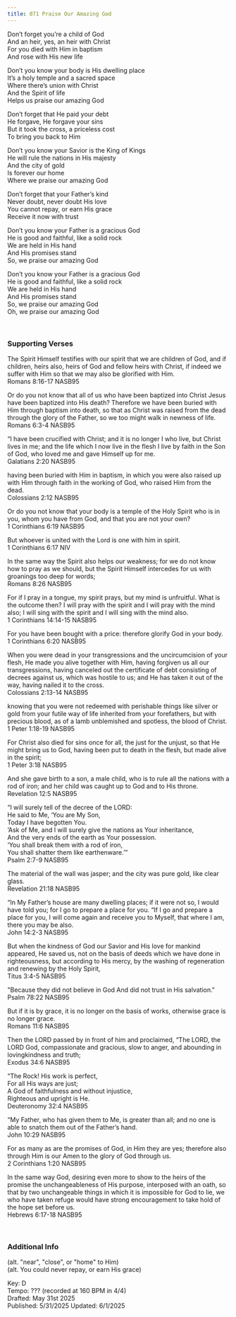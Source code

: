 ```yaml
---
title: 071 Praise Our Amazing God
---
```


Don’t forget you’re a child of God \
And an heir, yes, an heir with Christ \
For you died with Him in baptism \
And rose with His new life

Don’t you know your body is His dwelling place \
It’s a holy temple and a sacred space \
Where there’s union with Christ \
And the Spirit of life \
Helps us praise our amazing God

Don’t forget that He paid your debt \
He forgave, He forgave your sins \
But it took the cross, a priceless cost \
To bring you back to Him

Don’t you know your Savior is the King of Kings \
He will rule the nations in His majesty \
And the city of gold \
Is forever our home \
Where we praise our amazing God

Don’t forget that your Father’s kind \
Never doubt, never doubt His love \
You cannot repay, or earn His grace \
Receive it now with trust

Don’t you know your Father is a gracious God \
He is good and faithful, like a solid rock \
We are held in His hand \
And His promises stand \
So, we praise our amazing God
 
Don’t you know your Father is a gracious God \
He is good and faithful, like a solid rock \
We are held in His hand \
And His promises stand \
So, we praise our amazing God \
Oh, we praise our amazing God

 
<br />

### Supporting Verses ###

The Spirit Himself testifies with our spirit that we are children of God, and if children, heirs also, heirs of God and fellow heirs with Christ, if indeed we suffer with Him so that we may also be glorified with Him. \
Romans 8:16-17 NASB95

Or do you not know that all of us who have been baptized into Christ Jesus have been baptized into His death? 
Therefore we have been buried with Him through baptism into death, so that as Christ was raised from the dead through the glory of the Father, so we too might walk in newness of life. \
Romans 6:3-4 NASB95

“I have been crucified with Christ; and it is no longer I who live, but Christ lives in me; and the life which I now live in the flesh I live by faith in the Son of God, who loved me and gave Himself up for me. \
Galatians 2:20 NASB95

having been buried with Him in baptism, in which you were also raised up with Him through faith in the working of God, who raised Him from the dead. \
Colossians 2:12 NASB95

Or do you not know that your body is a temple of the Holy Spirit who is in you, whom you have from God, and that you are not your own? \
1 Corinthians 6:19 NASB95

But whoever is united with the Lord is one with him in spirit. \
1 Corinthians 6:17 NIV

In the same way the Spirit also helps our weakness; for we do not know how to pray as we should, but the Spirit Himself intercedes for us with groanings too deep for words; \
Romans 8:26 NASB95

For if I pray in a tongue, my spirit prays, but my mind is unfruitful. What is the outcome then? I will pray with the spirit and I will pray with the mind also; I will sing with the spirit and I will sing with the mind also. \
1 Corinthians 14:14-15 NASB95

For you have been bought with a price: therefore glorify God in your body. \
1 Corinthians 6:20 NASB95

When you were dead in your transgressions and the uncircumcision of your flesh, He made you alive together with Him, having forgiven us all our transgressions, 
having canceled out the certificate of debt consisting of decrees against us, which was hostile to us; and He has taken it out of the way, having nailed it to the cross. \
Colossians 2:13-14 NASB95

knowing that you were not redeemed with perishable things like silver or gold from your futile way of life inherited from your forefathers, 
but with precious blood, as of a lamb unblemished and spotless, the blood of Christ. \
1 Peter 1:18-19 NASB95

For Christ also died for sins once for all, the just for the unjust, so that He might bring us to God, having been put to death in the flesh, but made alive in the spirit; \
1 Peter 3:18 NASB95

And she gave birth to a son, a male child, who is to rule all the nations with a rod of iron; and her child was caught up to God and to His throne. \
Revelation 12:5 NASB95

“I will surely tell of the decree of the LORD: \
He said to Me, ‘You are My Son, \
Today I have begotten You. \
‘Ask of Me, and I will surely give the nations as Your inheritance, \
And the very ends of the earth as Your possession. \
‘You shall break them with a rod of iron, \
You shall shatter them like earthenware.’” \
Psalm 2:7-9 NASB95

The material of the wall was jasper; and the city was pure gold, like clear glass. \
Revelation 21:18 NASB95

“In My Father’s house are many dwelling places; if it were not so, I would have told you; for I go to prepare a place for you. 
“If I go and prepare a place for you, I will come again and receive you to Myself, that where I am, there you may be also. \
John 14:2-3 NASB95

But when the kindness of God our Savior and His love for mankind appeared, 
He saved us, not on the basis of deeds which we have done in righteousness, but according to His mercy, by the washing of regeneration and renewing by the Holy Spirit, \
Titus 3:4-5 NASB95

"Because they did not believe in God
And did not trust in His salvation." \
Psalm 78:22 NASB95

But if it is by grace, it is no longer on the basis of works, otherwise grace is no longer grace. \
Romans 11:6 NASB95

Then the LORD passed by in front of him and proclaimed, “The LORD, the LORD God, compassionate and gracious, slow to anger, and abounding in lovingkindness and truth; \
Exodus 34:6 NASB95

“The Rock! His work is perfect, \
For all His ways are just; \
A God of faithfulness and without injustice, \
Righteous and upright is He. \
Deuteronomy 32:4 NASB95

“My Father, who has given them to Me, is greater than all; and no one is able to snatch them out of the Father’s hand. \
John 10:29 NASB95

For as many as are the promises of God, in Him they are yes; therefore also through Him is our Amen to the glory of God through us. \
2 Corinthians 1:20 NASB95

In the same way God, desiring even more to show to the heirs of the promise the unchangeableness of His purpose, interposed with an oath, 
so that by two unchangeable things in which it is impossible for God to lie, we who have taken refuge would have strong encouragement to take hold of the hope set before us. \
Hebrews 6:17-18 NASB95


<br />

### Additional Info

(alt. "near", "close", or "home" to Him) \
(alt. You could never repay, or earn His grace)

Key: D \
Tempo: ??? (recorded at 160 BPM in 4/4) \
Drafted: May 31st 2025 \
Published: 5/31/2025
Updated: 6/1/2025

